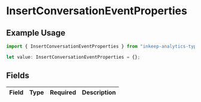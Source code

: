 # InsertConversationEventProperties

## Example Usage

```typescript
import { InsertConversationEventProperties } from "inkeep-analytics-typescript/models/components";

let value: InsertConversationEventProperties = {};
```

## Fields

| Field       | Type        | Required    | Description |
| ----------- | ----------- | ----------- | ----------- |